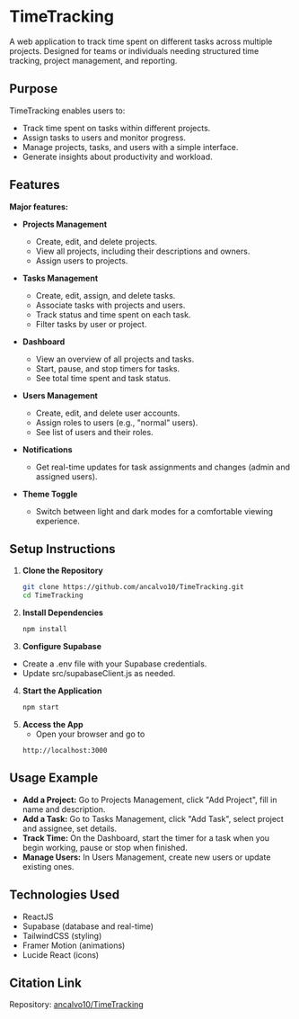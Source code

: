 # TimeTracking

A web application to track time spent on different tasks across multiple projects. Designed for teams or individuals needing structured time tracking, project management, and reporting.

## Purpose

TimeTracking enables users to:
- Track time spent on tasks within different projects.
- Assign tasks to users and monitor progress.
- Manage projects, tasks, and users with a simple interface.
- Generate insights about productivity and workload.

## Features

**Major features:**

- **Projects Management**
  - Create, edit, and delete projects.
  - View all projects, including their descriptions and owners.
  - Assign users to projects.

- **Tasks Management**
  - Create, edit, assign, and delete tasks.
  - Associate tasks with projects and users.
  - Track status and time spent on each task.
  - Filter tasks by user or project.

- **Dashboard**
  - View an overview of all projects and tasks.
  - Start, pause, and stop timers for tasks.
  - See total time spent and task status.

- **Users Management**
  - Create, edit, and delete user accounts.
  - Assign roles to users (e.g., "normal" users).
  - See list of users and their roles.

- **Notifications**
  - Get real-time updates for task assignments and changes (admin and assigned users).

- **Theme Toggle**
  - Switch between light and dark modes for a comfortable viewing experience.

## Setup Instructions

1. **Clone the Repository**
   ```bash
   git clone https://github.com/ancalvo10/TimeTracking.git
   cd TimeTracking
   
2. **Install Dependencies**
   ```bash
   npm install

3. **Configure Supabase**
  - Create a .env file with your Supabase credentials.
  - Update src/supabaseClient.js as needed.

4. **Start the Application**
    ```bash
    npm start
5. **Access the App**
   - Open your browser and go to
   ```web
   http://localhost:3000

## Usage Example
- **Add a Project:**
  Go to Projects Management, click "Add Project", fill in name and description.
- **Add a Task:**
  Go to Tasks Management, click "Add Task", select project and assignee, set details.
- **Track Time:**
  On the Dashboard, start the timer for a task when you begin working, pause or stop when finished.
- **Manage Users:**
  In Users Management, create new users or update existing ones.

## Technologies Used
- ReactJS
- Supabase (database and real-time)
- TailwindCSS (styling)
- Framer Motion (animations)
- Lucide React (icons)

## Citation Link
Repository: [ancalvo10/TimeTracking](https://github.com/ancalvo10/TimeTracking)
